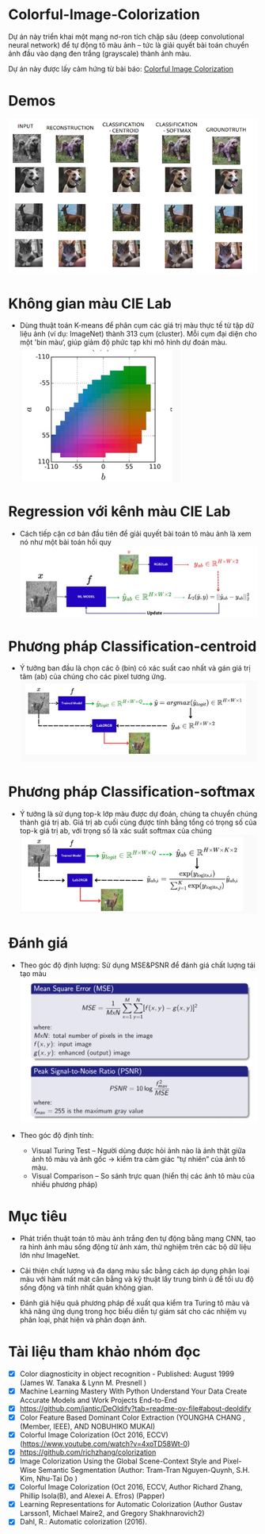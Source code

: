 # Colorful-Image-Colorization
Dự án này triển khai một mạng nơ-ron tích chập sâu (deep convolutional neural network) để tự động tô màu ảnh – tức là giải quyết bài toán chuyển ảnh đầu vào dạng đen trắng (grayscale) thành ảnh màu.

Dự án này được lấy cảm hứng từ bài báo: [Colorful Image Colorization](https://arxiv.org/abs/1603.08511)
# Demos
![alt text](image/result.png)
# Không gian màu CIE Lab
- Dùng thuật toán K-means để phân cụm các giá trị màu thực tế từ tập dữ liệu ảnh (ví dụ: ImageNet) thành 313 cụm (cluster). Mỗi cụm đại diện cho một 'bin màu‘, giúp giảm độ phức tạp khi mô hình dự đoán màu.
![alt text](image/lab.jpg)

# Regression với kênh màu CIE Lab
- Cách tiếp cận cơ bản đầu tiên để giải quyết bài toán tô màu ảnh là xem nó như một bài toán hồi quy
![alt text](image/Loss.jpg)

# Phương pháp Classification-centroid
- Ý tưởng ban đầu là chọn các ô (bin) có xác suất cao nhất và gán giá trị tâm (ab) của chúng cho các pixel tương ứng.
![alt text](image/Classification-centroid.jpg)

# Phương pháp Classification-softmax
- Ý tưởng là sử dụng top-k lớp màu được dự đoán, chúng ta chuyển chúng thành giá trị ab. Giá trị ab cuối cùng được tính bằng tổng có trọng số của top-k giá trị ab, với trọng số là xác suất softmax của chúng
![alt text](image/Classification-softmax.jpg)

# Đánh giá
- Theo góc độ định lượng: Sử dụng MSE&PSNR để đánh giá chất lượng tái tạo màu
![alt text](image/MSE.jpg)

- Theo góc độ định tính:
    + Visual Turing Test – Người dùng được hỏi ảnh nào là ảnh thật giữa ảnh tô màu và ảnh gốc → kiểm tra cảm giác “tự nhiên” của ảnh tô màu.
    + Visual Comparison – So sánh trực quan (hiển thị các ảnh tô màu của nhiều phương pháp)

# Mục tiêu
 - Phát triển thuật toán tô màu ảnh trắng đen tự động bằng mạng CNN, tạo ra hình ảnh màu sống động từ ảnh xám, thử nghiệm trên các bộ dữ liệu lớn như ImageNet.

 - Cải thiện chất lượng và đa dạng màu sắc bằng cách áp dụng phân loại màu với hàm mất mát cân bằng và kỹ thuật lấy trung bình ủ để tối ưu độ sống động và tính nhất quán không gian.

 - Đánh giá hiệu quả phương pháp đề xuất qua kiểm tra Turing tô màu và khả năng ứng dụng trong học biểu diễn tự giám sát cho các nhiệm vụ phân loại, phát hiện và phân đoạn ảnh.

# Tài liệu tham khảo nhóm đọc
- [x] Color diagnosticity in object recognition - Published: August 1999 (James W. Tanaka & Lynn M. Presnell )
- [x] Machine Learning Mastery With Python Understand Your Data Create Accurate Models and Work Projects End-to-End
- [x] https://github.com/jantic/DeOldify?tab=readme-ov-file#about-deoldify 
- [x] Color Feature Based Dominant Color Extraction (YOUNGHA CHANG , (Member, IEEE), AND NOBUHIKO MUKAI)
- [x] Colorful Image Colorization (Oct 2016, ECCV) (https://www.youtube.com/watch?v=4xoTD58Wt-0)
- [x] https://github.com/richzhang/colorization
- [x] Image Colorization Using the Global Scene-Context Style and Pixel-Wise Semantic Segmentation (Author: Tram-Tran Nguyen-Quynh, S.H. Kim, Nhu-Tai Do )
- [x] Colorful Image Colorization (Oct 2016, ECCV, Author Richard Zhang, Phillip Isola(B), and Alexei A. Efros) (Papper)
- [x] Learning Representations for Automatic Colorization (Author Gustav Larsson1, Michael Maire2, and Gregory Shakhnarovich2)
- [x] Dahl, R.: Automatic colorization (2016).  